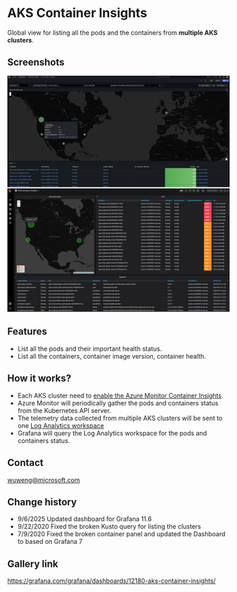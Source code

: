 # AKS Container Insights
Global view for listing all the pods and the containers from **multiple AKS clusters**.

## Screenshots
![aks-az-mon-2509](https://github.com/1w2w3y/grafana-dashboards/raw/master/aks-pods-az-monitor/aks-az-mon-2509.png)
![aks-az-mon](https://github.com/1w2w3y/grafana-dashboards/raw/master/aks-pods-az-monitor/aks-az-mon.PNG)

## Features
* List all the pods and their important health status.
* List all the containers, container image version, container health.

## How it works?
* Each AKS cluster need to [enable the Azure Monitor Container Insights](https://docs.microsoft.com/en-us/azure/azure-monitor/insights/container-insights-enable-existing-clusters).
* Azure Monitor will periodically gather the pods and containers status from the Kubernetes API server.
* The telemetry data collected from multiple AKS clusters will be sent to one [Log Analytics workspace](https://docs.microsoft.com/en-us/azure/azure-monitor/learn/quick-create-workspace)
* Grafana will query the Log Analytics workspace for the pods and containers status.

## Contact
wuweng@microsoft.com

## Change history
* 9/6/2025 Updated dashboard for Grafana 11.6
* 9/22/2020 Fixed the broken Kusto query for listing the clusters
* 7/9/2020 Fixed the broken container panel and updated the Dashboard to based on Grafana 7

## Gallery link
https://grafana.com/grafana/dashboards/12180-aks-container-insights/